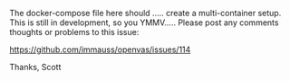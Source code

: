 The docker-compose file here should ..... create a multi-container setup.
This is still in development, so you YMMV..... 
Please post any comments thoughts or problems to this issue:

https://github.com/immauss/openvas/issues/114


Thanks,
Scott


